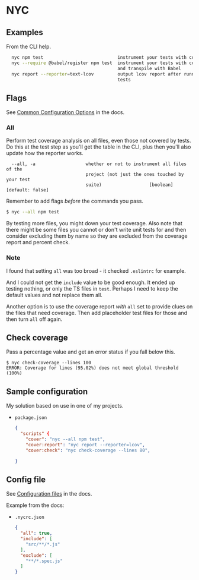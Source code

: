 # NYC


## Examples

From the CLI help.

```sh
  nyc npm test                            instrument your tests with coverage
  nyc --require @babel/register npm test  instrument your tests with coverage
                                          and transpile with Babel
  nyc report --reporter=text-lcov         output lcov report after running your
                                          tests
```


## Flags

See [Common Configuration Options](https://github.com/istanbuljs/nyc/blob/master/README.md#common-configuration-options) in the docs.

### All

Perform test coverage analysis on all files, even those not covered by tests. Do this at the test step as you'll get the table in the CLI, plus then you'll also update how the reporter works.

```
  --all, -a                   whether or not to instrument all files of the
                              project (not just the ones touched by your test
                              suite)                  [boolean] [default: false]
```

Remember to add flags _before_ the commands you pass.

```sh
$ nyc --all npm test
```

By testing more files, you might down your test coverage. Also note that there might be some files you cannot or don't write unit tests for and then consider excluding them by name so they are excluded from the coverage report and percent check.

### Note

I found that setting `all` was too broad - it checked `.eslintrc` for example.

And I could not get the `include` value to be good enough. It ended up testing nothing, or only the TS files in `test`. Perhaps I need to keep the default values and not replace them all.

Another option is to use the coverage report _with_ `all` set to provide clues on the files that need coverage. Then add placeholder test files for those and then turn `all` off again.


## Check coverage

Pass a percentage value and get an error status if you fall below this.

```console
$ nyc check-coverage --lines 100
ERROR: Coverage for lines (95.02%) does not meet global threshold (100%)
```


## Sample configuration

My solution based on use in one of my projects.

- `package.json`
    ```json
    {
      "scripts" {
        "cover": "nyc --all npm test",
        "cover:report": "nyc report --reporter=lcov",
        "cover:check": "nyc check-coverage --lines 80",

    }
    ```

## Config file

See [Configuration files](https://github.com/istanbuljs/nyc/blob/master/README.md#configuration-files) in the docs.

Example from the docs:

- `.nycrc.json`
    ```json
    {
      "all": true,
      "include": [
        "src/**/*.js"
      ],
      "exclude": [
        "**/*.spec.js"
      ]
    }
    ```
  
